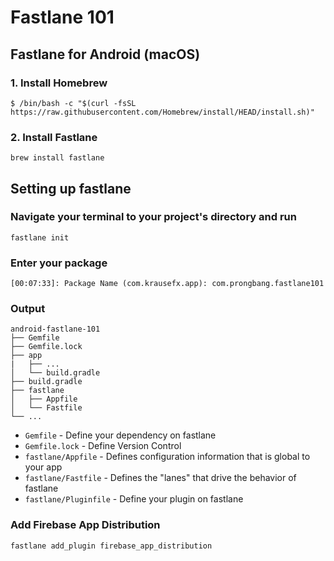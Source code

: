 # Fastlane 101

## Fastlane for Android (macOS)
   
### 1. Install Homebrew
   
```shell script
$ /bin/bash -c "$(curl -fsSL https://raw.githubusercontent.com/Homebrew/install/HEAD/install.sh)"
```
   
### 2. Install Fastlane
   
```shell script
brew install fastlane
````

## Setting up fastlane

### Navigate your terminal to your project's directory and run

```shell script
fastlane init
```

### Enter your package

```shell script
[00:07:33]: Package Name (com.krausefx.app): com.prongbang.fastlane101
```

### Output

```
android-fastlane-101
├── Gemfile
├── Gemfile.lock
├── app
|   ├── ...
│   └── build.gradle
├── build.gradle
├── fastlane
│   ├── Appfile
│   └── Fastfile
└── ...
```

- `Gemfile`             - Define your dependency on fastlane
- `Gemfile.lock`        - Define Version Control
- `fastlane/Appfile`    - Defines configuration information that is global to your app
- `fastlane/Fastfile`   - Defines the "lanes" that drive the behavior of fastlane
- `fastlane/Pluginfile` - Define your plugin on fastlane
  
### Add Firebase App Distribution

```shell script
fastlane add_plugin firebase_app_distribution
```
